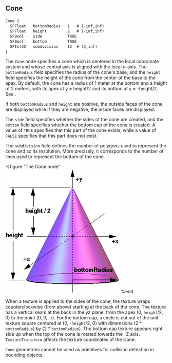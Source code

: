 ## Cone


```
Cone {
  SFFloat   bottomRadius   1   # (-inf,inf)
  SFFloat   height         2   # (-inf,inf)
  SFBool    side           TRUE
  SFBool    bottom         TRUE
  SFInt32   subdivision    12  # (3,inf)
}
```

The `Cone` node specifies a cone which is centered in the local coordinate
system and whose central axis is aligned with the local *y*-axis. The
`bottomRadius` field specifies the radius of the cone's base, and the `height`
field specifies the height of the cone from the center of the base to the apex.
By default, the cone has a radius of 1 meter at the bottom and a height of 2
meters, with its apex at y = height/2 and its bottom at y = -height/2.  See .

If both `bottomRadius` and `height` are positive, the outside faces of the cone
are displayed while if they are negative, the inside faces are displayed.

The `side` field specifies whether the sides of the cone are created, and the
`bottom` field specifies whether the bottom cap of the cone is created. A value
of `TRUE` specifies that this part of the cone exists, while a value of `FALSE`
specifies that this part does not exist.

The `subdivision` field defines the number of polygons used to represent the
cone and so its resolution. More precisely, it corresponds to the number of
lines used to represent the bottom of the cone.


%figure "The Cone node"
![The Cone node](png/cone.png)
%end

When a texture is applied to the sides of the cone, the texture wraps
counterclockwise (from above) starting at the back of the cone. The texture has
a vertical seam at the back in the *yz* plane, from the apex (0, `height`/2, 0)
to the point (0, 0, -r). For the bottom cap, a circle is cut out of the unit
texture square centered at (0, -`height`/2, 0) with dimensions (2 *
`bottomRadius`) by (2 * `bottomRadius`). The bottom cap texture appears right
side up when the top of the cone is rotated towards the -Z axis.
`TextureTransform` affects the texture coordinates of the Cone.

`Cone` geometries cannot be used as primitives for collision detection in
bounding objects.

